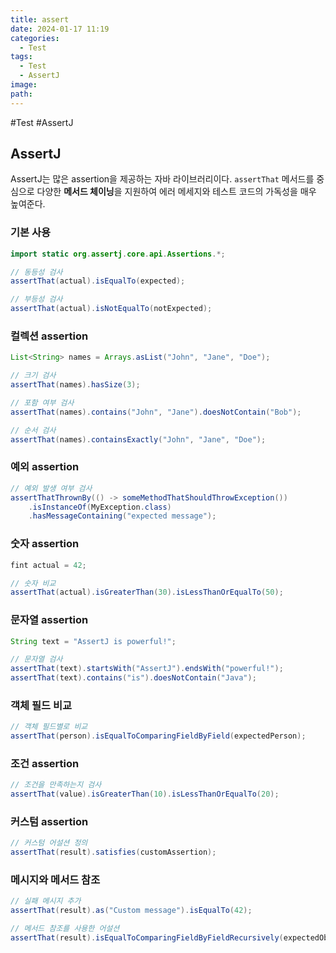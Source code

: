 ```yaml
---
title: assert
date: 2024-01-17 11:19
categories:
  - Test
tags:
  - Test
  - AssertJ
image: 
path:
---
```

#Test #AssertJ 

## AssertJ
AssertJ는 많은 assertion을 제공하는 자바 라이브러리이다. `assertThat` 메서드를 중심으로 다양한 **메서드 체이닝**을 지원하여 에러 메세지와 테스트 코드의 가독성을 매우 높여준다.

### 기본 사용
```java
import static org.assertj.core.api.Assertions.*;

// 동등성 검사
assertThat(actual).isEqualTo(expected);

// 부등성 검사
assertThat(actual).isNotEqualTo(notExpected);

```

### 컬렉션 assertion
```java
List<String> names = Arrays.asList("John", "Jane", "Doe");

// 크기 검사
assertThat(names).hasSize(3);

// 포함 여부 검사
assertThat(names).contains("John", "Jane").doesNotContain("Bob");

// 순서 검사
assertThat(names).containsExactly("John", "Jane", "Doe");

```

### 예외 assertion
```java
// 예외 발생 여부 검사
assertThatThrownBy(() -> someMethodThatShouldThrowException())
    .isInstanceOf(MyException.class)
    .hasMessageContaining("expected message");

```

### 숫자 assertion
```java
fint actual = 42;

// 숫자 비교
assertThat(actual).isGreaterThan(30).isLessThanOrEqualTo(50);

```

### 문자열 assertion
```java
String text = "AssertJ is powerful!";

// 문자열 검사
assertThat(text).startsWith("AssertJ").endsWith("powerful!");
assertThat(text).contains("is").doesNotContain("Java");

```

### 객체 필드 비교
```java
// 객체 필드별로 비교
assertThat(person).isEqualToComparingFieldByField(expectedPerson);

```

### 조건 assertion
```java
// 조건을 만족하는지 검사
assertThat(value).isGreaterThan(10).isLessThanOrEqualTo(20);

```


### 커스텀 assertion
```java
// 커스텀 어설션 정의
assertThat(result).satisfies(customAssertion);

```

### 메시지와 메서드 참조
```java
// 실패 메시지 추가
assertThat(result).as("Custom message").isEqualTo(42);

// 메서드 참조를 사용한 어설션
assertThat(result).isEqualToComparingFieldByFieldRecursively(expectedObject);

```
